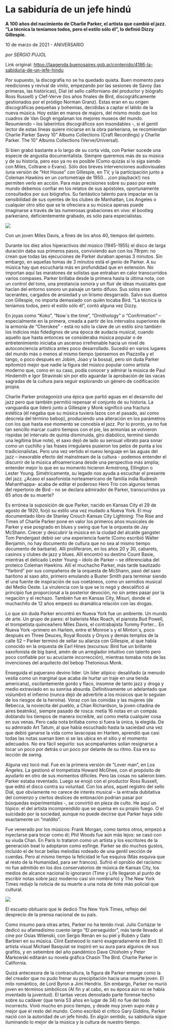 # La sabiduría de un jefe hindú

**A 100 años del nacimiento de Charlie Parker, el artista que cambió el jazz. “La técnica la teníamos todos, pero el estilo sólo él”, lo definió Dizzy Gillespie.**

10 de marzo de 2021 - ANIVERSARIO

_por SERGIO PUJOL_

Link original: https://laagenda.buenosaires.gob.ar/contenido/4186-la-sabiduria-de-un-jefe-hindu



Por supuesto, la discografía no se ha quedado quieta. Buen momento para reediciones y revival de vinilo, empezando por las sesiones de Savoy (las primeras, las históricas), Dial (el sello californiano del productor y biógrafo Ross Russell) y Clef-Verve (los años finales de Bird, discográficamente gestionados por el pródigo Norman Granz). Estas eran en su origen discográficas pequeñas y bohemias, decididas a captar el latido de la nueva música. Hoy están en manos de majors, del mismo modo que los cuadros de Van Gogh engalanan los mejores museos del mundo. Resumiendo – los laberintos discográficos son insondables -, si el gentil lector de estas líneas quiere iniciarse en la obra parkeriana, se recomiendan Charlie Parker Savoy 10” Albums Collections (Craft Recordings) y Charlie Parker. The 10” Albums Collections (Verve/Universal).




Si bien grabó bastante a lo largo de su corta vida, con Parker sucede una especie de angustia documentalista. Siempre queremos más de su música y de su historia, pero eso ya no es posible (Como quizás sí lo siga siendo con Miles, Coltrane o Evans). Sólo dos breves intervenciones audiovisuales (una versión de “Hot House” con Gillespie, en TV, y la participación junto a Coleman Hawkins en un cortometraje de 1950… ¡con playback!) nos permiten verlo en acción. Para más precisiones sobre su paso por este mundo debemos confiar en los relatos de sus apóstoles, oportunamente consultados por sus biógrafos. Su fantástico talento para impactar en la sensibilidad de sus oyentes de los clubes de Manhattan, Los Angeles o cualquier otro sitio que se le ofreciera a su música apenas puede imaginarse a través de las numerosas grabaciones en vivo: el bootleg parkeriano, deficientemente grabado, es sólo para especialistas.




![](https://cdn.flowlikemusic.com/files/images/38639/6aa6548b-8e21-4e33-837c-7faadd4196b8.jpg)




Con un joven Miles Davis, a fines de los años 40, tiempos del quinteto.




Durante los diez años hiperactivos del músico (1945-1955) el disco de larga duración daba sus primeros pasos, conviviendo aun con los 78rpm: no crean que todas las ejecuciones de Parker duraban apenas 3 minutos. Sin embargo, en aquellas tomas de 3 minutos está el genio de Parker. A su música hay que escucharla más en profundidad que en extensión. No importan aquí las maratones de solistas que entraban en calor transcurridos varios compases. Parker brillaba desde la primera hasta la última nota, con un control del tono, una prestancia sonora y un fluir de ideas musicales que hacían del entorno sonoro un paisaje un tanto difuso. Sus solos eran lacerantes, cargados de ansiedad y un lirismo desgarrado. Salvo sus duetos con Gillespie, no importa demasiado con quién tocaba Bird. “La técnica la teníamos todos, pero el estilo sólo él”, contó alguna vez Dizzy.




En joyas como “Koko”, “Now´s the time”, “Ornithology” o “Confirmation” – especialmente en la primera, creada a partir de los intervalos superiores de la armonía de “Cherokee” - está no sólo la clave de un estilo sino también los indicios más fidedignos de una época de audacia musical, cuando aquello que hasta entonces se consideraba música popular o de entretenimiento iniciaba un ascenso irrefrenable hacia un nivel de autoconciencia artística antes poco desarrollado. Sucedió en varios lugares del mundo más o menos al mismo tiempo (pensemos en Piazzolla y el tango, o poco después en Jobim, Joao y la bossa), pero sin duda Parker epitomizó mejor que nadie la figura del músico popular como artista moderno que, como en su caso, podía conocer y admirar la música de Paul Hindemith e Igor Stravinski sin por ello aguardar la aprobación de las vacas sagradas de la cultura para seguir explorando un género de codificación propia.




Charlie Parker protagonizó una épica que partió aguas en el desarrollo del jazz pero que también permitió repensar el conjunto de su historia. La vanguardia que lideró junto a Gillespie y Monk significó una fractura estética (él negaba que su música tuviera lazos con el pasado, así como descreía del término bebop), produciendo una alteración en los parámetros con los que hasta ese momento se concebía el jazz. Por lo pronto, ya no fue tan sencillo marcar cuatro tiempos con el pie, las armonías se volvieron ríspidas (el intervalo de quinta disminuida, giro diabólico, terminó siendo una legítima blue note), el saxo dejó de lado su sensual vibrato para sonar como un cuchillo y las frases irregulares pusieron los pelos de punta a los tradicionalistas. Pero una vez vertido el nuevo lenguaje en las aguas del jazz – inexorable efecto del mainstream de la cultura - podemos entender el discurrir de la música afroamericana desde una perspectiva más amplia; entender mejor lo que en su momento hicieron Armstrong, Ellington o Lester Young. Simétricamente, su legado nos ayuda a escuchar el presente del jazz. ¿Acaso el saxofonista norteamericano de familia india Rudresh Mahanthappa- acaba de editar el poderoso Hero Trio con algunos temas del repertorio de Bird - no se declara admirador de Parker, transcurridos ya 65 años de su muerte?




Es errónea la suposición de que Parker, nacido en Kansas City el 29 de agosto de 1920, forjó su estilo una vez mudado a Nueva York. El muy documentado libro de Stanley Crouch Kansas City Lightning: The Rise and Times of Charlie Parker pone en valor los primeros años musicales de Parker y ese posgrado en blues y swing que fue la orquesta de Jay McShann. Crecer y descubrir la música en la ciudad del alcalde gangster Tom Pendergast debió ser una experiencia fuerte (Como escribió Walter Benjamin, no hay documento de cultura que no sea al mismo tiempo documento de barbarie). Allí proliferaron, en los años 20 y 30, cabarets, casinos y clubes de jazz y blues. Allí encontró su destino Count Basie, mientras el delicado Lester Young – ídolo de Parker – se diferenciaba del proteico Coleman Hawkins. Allí el muchacho Parker, más tarde bautizado “Yarbird” por sus compañeros de la orquesta de McShann, pasó del saxo barítono al saxo alto, primero emulando a Buster Smith para terminar siendo él una fuente de inspiración de sus coetáneos, como un semidios musical del Medio Oeste. La virulencia con la que se lo negó y descalificó al principio fue proporcional a la posterior devoción, no sin antes pasar por la negación y el rechazo. También fue en Kansas City, Misuri, donde el muchachito de 12 años empezó su dramática relación con las drogas.




Lo que sin duda Parker encontró en Nueva York fue un ambiente. Un mundo de arte. Un grupo de pares: el baterista Max Roach, el pianista Bud Powell, el trompetista quinceañero Miles Davis, el contrabajista Tommy Porter… En Nueva York –primero en Harlem, entre el Monroe´s y el Minton´s, poco después en Three Deuces, Royal Roosts y Onyxs y demás templos de la calle 52 – Parker terminó de sellar su alianza con Gillespie, al que había conocido en la orquesta de Earl Hines (excursus: Bird fue un brillante saxofonista de big band, amén de un arreglador intuitivo con talento pero poco confiable por su acuciante incorrección), mientras tomaba nota de las invenciones del arquitecto del bebop Thelonious Monk.




Enseguida el pajuerano devino líder. Un líder atípico: desaliñado (a menudo vestía como un marginal que acaba de hurtar un traje en una tienda americana), oscilantemente gordo y flaco, insomne de tanto jazz y droga y medio extraviado en su sonrisa absurda. Definitivamente un adelantado que vislumbró el infierno (nunca dejó de advertirle a los músicos que lo seguían de los riesgos de la heroína). Voraz con las comidas y las mujeres (de Rebecca, la noviecita del pueblo, a Chan Richardson, la joven citadina de aires beatniks), siempre pasado de rosca: metía 16 notas en un compás doblando los tiempos de manera increíble, así como metía cualquier cosa en sus venas. Pero cada nota brillaba como si fuera la única, la elegida. De su admirado Art Tatum, al que había escuchado hasta la saciedad una vez que debió ganarse la vida como lavacopas en Harlem, aprendió que casi todas las notas suenan bien si se las ubica en el sitio y el momento adecuados. No era fácil seguirlo: sus acompañantes solían resignarse a tocar un poco por detrás o un poco por delante de su ritmo. Esa era su lección de swing.




Alguna vez tocó mal. Fue en la primera versión de “Lover man”, en Los Ángeles. La gestionó el trompetista Howard McGhee, con el propósito de ayudarlo en otro de sus momentos difíciles. Pero las cosas no salieron bien. Parker estaba reventado. Luego se enojó con el productor Ross Russell, que editó el disco contra su voluntad. Con los años, aquel registro del sello Dial, que obviamente no carece de interés musical – la entrada dubitativa del comienzo y ciertos deslices de entonación podrían pasar por búsquedas experimentales -, se convirtió en pieza de culto. He aquí un tópico: el del artista incomprendido que se quema en su propio fuego. O el suicidado por la sociedad, aunque no puede decirse que Parker haya sido exactamente un “maldito”.




Fue venerado por los músicos: Frank Morgan, como tantos otros, empezó a inyectarse para tocar como él; Phil Woods fue aún más lejos: se casó con su viuda Chan. En París lo trataron como un artista y los escritores de la generación beat lo adoptaron como esfinge. Parker se dio muchos gustos, incluido el de tocar bellas melodías rodeado de una gentil sección de cuerdas. Pero al mismo tiempo la felicidad le fue esquiva (Más esquiva que al resto de la Humanidad, para ser francos). Sufrió el oprobio del racismo: no fue admitido en los dos conservatorios de música de Kansas City, los medios de alcance nacional lo ignoraron (Time y Life llegaron al punto de escribir notas sobre jazz moderno casi sin nombrarlo) y The New York Times redujo la noticia de su muerte a una nota de tinte más policial que cultural.




![](https://cdn.flowlikemusic.com/files/images/38640/2301d1f9-350e-4d9a-a250-2aa2d77f5e94.png)




El escueto obituario que le dedicó The New York Times, reflejo del desprecio de la prensa nacional de su país.




Como insumo para otras artes, Parker no ha tenido rival. Julio Cortázar le dedicó su afamadísimo cuento largo “El perseguidor”, más tarde llevado al cine por Osías Wilenski, con Sergio Renán en su piel y Rubén y Gato Barbieri en su música. Clint Eastwood lo narró exageradamente en Bird. El artista visual Michael Basquiat se inspiró en su aura para algunos de sus grafitis, y en setiembre del año pandémico Dave Chisholm y Peter Markowski editarán su novela gráfica Chasin´The Bird. Charlie Parker in California.




Quizá antecesora de la contracultura, la figura de Parker emerge como la del creador que no pudo frenar su precipitación hacia una muerte joven. El mito romántico, de Lord Byron a Jimi Hendrix. Sin embargo, Parker no murió joven en términos simbólicos (Al fin y al cabo, en su época aún no se había inventado la juventud). El tantas veces denostado parte forense hecho sobre su cadáver (que tenía 53 años en lugar de 34) no fue del todo incorrecto. Vivió mucho en poco tiempo, y desde muy joven supo más y mejor que el resto del mundo. Como escribió el crítico Gary Giddins, Parker nació con la autoridad de un jefe hindú. En algún sentido, su sabiduría sigue iluminando lo mejor de la música y la cultura de nuestro tiempo.



